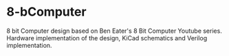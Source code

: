 # 8-bComputer
8 bit Computer design based on Ben Eater's 8 Bit Computer Youtube series. Hardware implementation of the design, KiCad schematics and Verilog implementation.
